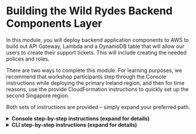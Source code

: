 # Building the Wild Rydes Backend Components Layer

In this module, you will deploy backend application components to AWS to build out API Gateway, Lambda and a DynamoDB table that will allow our users to create their support tickets.  This will include creating the needed polices and roles.

There are two ways to complete this module.  For learning purposes, we recommend that workshop participants step through the Console instructions while deploying the primary Ireland region, and then for time reasons, use the provide CloudFormation instructions to quickly set up the second Singapore region.

Both sets of instructions are provided – simply expand your preferred path.

<details>
<summary><strong>Console step-by-step instructions (expand for details)</strong></summary>

The following objects will be used as you create the resources in the console for this module:
* `Wild_Rydes_DynamoDB_Get.json` - This is the policy needed in order to read from DynamoDB using our the `tickets-get.js` Lambda functions
* `Wild_Rydes_DynamoDB_Put.json` - This is the policy needed in order to write to DynamoDB using our the `tickets-post.js` Lambda function
* `Wild_Rydes_DynamoDB_Replication.json` - This is the policy needed in order to use DynambDB Streams to replicate to a second region using the `replicate.js` Lambda function

There are several steps needed to deploy the API and Lambda functions via the console.  The basic steps are:

1. Create the appropriate IAM policies and roles our three lambda functions
2. Create the API Gateway for the primary application region
3. Create the “Get” Lambda Function
4. Create the “Post” Lambda function
5. Create the "Replication" Lambda function
6. Create the required DynamoDB table
Let’s go ahead and create all the needed polices and roles for our workshop

In the Console – open IAM and select “Policies” from the left and click on the “Create policy” button:

![Create Policy](images/create-policy-1.png)

Select "Create Your Own Policy" from the next screen
Under Policy Name, enter "Wild_Rydes_DynamoDB_Get"

Next, open the policy below and cut and paste it into the editor in the AWS Console

[Download Policy Wild_Rydes_DynamoDB_Get.json](Wild_Rydes_DynamoDB_Get.json)

Click on "Validate policy" followed by "Create policy"

![Create Policy Editor](images/create-policy-2.png)

Go ahead and repeat these exact same steps two more times in order to create the following two additional polices that will be needed during the workshop.

[Download Policy Wild_Rydes_DynamoDB_Put.json](Wild_Rydes_DynamoDB_Put.json)

[Download Policy Wild_Rydes_DynamoDB_Replication.json](Wild_Rydes_DynamoDB_Replication.json)

Next will be creation of three roles that correspond to the three polices that were just created.

In the Console – open IAM and select “Roles” from the left, and click on the “Create role” button:

![Create Role](images/create-role-1.png)

Select the type of “AWS Service” and choose Lambda from the list below and select “Next: Permissions”:

![Choose Role Type](images/create-role-lambda.png)

Find the Wild_Rydes_DynamoDB_Put policy you just created on the next screen and select “Next: Review”

![Select Policy to Role](images/create-role-select-policy.png)

</details>

<details>
<summary><strong>CLI step-by-step instructions (expand for details)</strong></summary>


Navigate to the `api` folder within your local Git repository and take a look at the files within. You will see three files

* `ticket-service.yaml` – This is a CloudFormation template (using SAM syntax) that describes the infrastructure needed to for the API and how each component should be configured.
* `tickets-get.js` – This is the Node.js code required by our Lambda function needed to retrieve tickets from DynamoDB
* `tickets-post.js` – This is the Node.js code required by our second Lambda function to create new tickets in DynamoDB



There is no modification necessary to this application code so we can go ahead and deploy it to AWS. Since it comes with a CloudFormation template, we can use this to upload our code and create all of the necessary AWS resources for us rather than doing this manually using the console which would take much longer. Remember that we will be setting all of this up again in a second region so using templates makes this process easily repeatable.  Feel free to open the template and take a look at the resources it is creating and how they are defined.

## 1. Create an S3 bucket to store the app code

We'll first need a bucket to store our source code in AWS.

#### High-level Instructions

Go ahead and create a bucket using the AWS Console or the CLI. S3 bucket names must be globally unique so choose a name for your bucket using something unique to you such as your name e.g. `wildrydes-firstname-lastname`. If you get an error that your bucket name already exists, try adding additional numbers or characters until you find an unused name.

You can create a bucket using the CLI with the following command:

     aws s3 mb s3://wildrydes-multiregion-blake-mitchell --region eu-west-1

Note that in this and in the following CLI commands, we are explicitly passing in the region. Like many things in AWS, S3 buckets are regional. If you do not specify a region, a default will be used which may not be what you want.

## 2. Package up the API code and push to S3

Because this is a SAM Template, we must first package it. This process will upload the source code to our S3 bucket and generate a new template referencing the code in S3 where it can be used by AWS Lambda.

#### High-level instructions

Go ahead and create two new Lambda functions using the the Node.js code from `tickets-post.js` and `tickets-get.js`.

You can do this using the following CLI command. Note that you must replace `[bucket-name]` in this command with the bucket you just created):

    aws cloudformation package \
    --region eu-west-1 \
    --template-file ticket-service.yaml \
    --output-template-file ticket-service-output.yaml \
    --s3-bucket [bucket_name]

If all went well, you should get a success message and instructions to deploy your new template.

## 3. Deploy a stack of resources

Next, we need to spin up the resources needed to run our code and expose it as an API.

#### High-level instructions

<details>
<summary><strong>CLI/CloudFormation step-by-step instructions (expand for details)</strong></summary>

You can now take the newly generated template and use it to create resources in AWS. Go ahead and run the following CLI command:

    aws cloudformation deploy \
    --region eu-west-1 \
    --template-file ticket-service-output.yaml \
    --stack-name ticket-service-api \
    --capabilities CAPABILITY_IAM


This command may take a few minutes to run. In this time you can hop over to the console and watch all of the resources being created for you. Open up the AWS Console in your browser and check you are in the correct region (EU Ireland) before selecting the CloudFormation service from the menu. You should your stack listed as `ticket-service-api`. You can click on this stack to see all of the resources it created.

***[TODO: Image of Cloudformation here with key areas marked]***

Once your stack has successfully completed, navigate to the Outputs tab of your stack where you will find an API URL. Take note of this URL as we will need it later to configure our UI.

***[TODO: Screenshot of the Resources tab]***

You can also take a look at some of the other resources created by this template. Under the Resources section of the Cloudformation stack you can click on the Lambda functions and the API Gateway. Note how the gateway was configured with the `GET` method calling our `TicketGetFunction` Lambda function and the `POST` method calling our `TicketPostFunction` Lambda function. You can also see that an empty DynamoDB table was set up as well as IAM roles to allow our functions to speak to DynamoDB.

</details>

You can confirm that your API is working by copying your API URL and appending `/ticket` to it before navigating to it into your browser. It should return the following:

    {"Items":[],"Count":0,"ScannedCount":0}

***[TODO: Screenshot of the API in a browser]***

## Completion

Congratulations! You have successfully deployed an API running on AWS Lambda and API Gateway by using CloudFormation. In the next module you will deploy a UI that uses this API to expose it to our users.

Module 2: [Build a UI layer](../2_UI/README.md)
